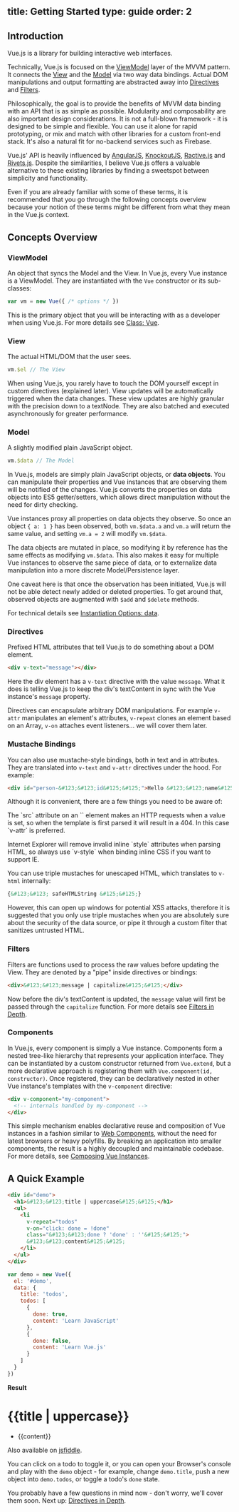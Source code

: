 title: Getting Started
type: guide
order: 2
---

## Introduction

Vue.js is a library for building interactive web interfaces.

Technically, Vue.js is focused on the [ViewModel](#ViewModel) layer of the MVVM pattern. It connects the [View](#View) and the [Model](#Model) via two way data bindings. Actual DOM manipulations and output formatting are abstracted away into [Directives](#Directives) and [Filters](#Filters).

Philosophically, the goal is to provide the benefits of MVVM data binding with an API that is as simple as possible. Modularity and composability are also important design considerations. It is not a full-blown framework - it is designed to be simple and flexible. You can use it alone for rapid prototyping, or mix and match with other libraries for a custom front-end stack. It's also a natural fit for no-backend services such as Firebase.

Vue.js' API is heavily influenced by [AngularJS], [KnockoutJS], [Ractive.js] and [Rivets.js]. Despite the similarities, I believe Vue.js offers a valuable alternative to these existing libraries by finding a sweetspot between simplicity and functionality.

Even if you are already familiar with some of these terms, it is recommended that you go through the following concepts overview because your notion of these terms might be different from what they mean in the Vue.js context.

## Concepts Overview

### ViewModel

An object that syncs the Model and the View. In Vue.js, every Vue instance is a ViewModel. They are instantiated with the `Vue` constructor or its sub-classes:

```js
var vm = new Vue({ /* options */ })
```

This is the primary object that you will be interacting with as a developer when using Vue.js. For more details see [Class: Vue](/api/).

### View

The actual HTML/DOM that the user sees.

```js
vm.$el // The View
```

When using Vue.js, you rarely have to touch the DOM yourself except in custom directives (explained later). View updates will be automatically triggered when the data changes. These view updates are highly granular with the precision down to a textNode. They are also batched and executed asynchronously for greater performance.

### Model

A slightly modified plain JavaScript object.

```js
vm.$data // The Model
```

In Vue.js, models are simply plain JavaScript objects, or **data objects**. You can manipulate their properties and Vue instances that are observing them will be notified of the changes. Vue.js converts the properties on data objects into ES5 getter/setters, which allows direct manipulation without the need for dirty checking.

Vue instances proxy all properties on data objects they observe. So once an object `{ a: 1 }` has been observed, both `vm.$data.a` and `vm.a` will return the same value, and setting `vm.a = 2` will modify `vm.$data`.

The data objects are mutated in place, so modifying it by reference has the same effects as modifying `vm.$data`. This also makes it easy for multiple Vue instances to observe the same piece of data, or to externalize data manipulation into a more discrete Model/Persistence layer.

One caveat here is that once the observation has been initiated, Vue.js will not be able detect newly added or deleted properties. To get around that, observed objects are augmented with `$add` and `$delete` methods.

For technical details see [Instantiation Options: data](/api/instantiation-options.html#data).

### Directives

Prefixed HTML attributes that tell Vue.js to do something about a DOM element.

```html
<div v-text="message"></div>
```

Here the div element has a `v-text` directive with the value `message`. What it does is telling Vue.js to keep the div's textContent in sync with the Vue instance's `message` property.

Directives can encapsulate arbitrary DOM manipulations. For example `v-attr` manipulates an element's attributes, `v-repeat` clones an element based on an Array, `v-on` attaches event listeners... we will cover them later.

### Mustache Bindings

You can also use mustache-style bindings, both in text and in attributes. They are translated into `v-text` and `v-attr` directives under the hood. For example:

```html
<div id="person-&#123;&#123;id&#125;&#125;">Hello &#123;&#123;name&#125;&#125;!</div>
```

Although it is convenient, there are a few things you need to be aware of:

<p class="tip">The `src` attribute on an `<image>` element makes an HTTP requests when a value is set, so when the template is first parsed it will result in a 404. In this case `v-attr` is preferred.</p>

<p class="tip">Internet Explorer will remove invalid inline `style` attributes when parsing HTML, so always use `v-style` when binding inline CSS if you want to support IE.</p>

You can use triple mustaches for unescaped HTML, which translates to `v-html` internally:

``` html
{&#123;&#123; safeHTMLString &#125;&#125;}
```

However, this can open up windows for potential XSS attacks, therefore it is suggested that you only use triple mustaches when you are absolutely sure about the security of the data source, or pipe it through a custom filter that sanitizes untrusted HTML.

### Filters

Filters are functions used to process the raw values before updating the View. They are denoted by a "pipe" inside directives or bindings:

```html
<div>&#123;&#123;message | capitalize&#125;&#125;</div>
```

Now before the div's textContent is updated, the `message` value will first be passed through the `capitalize` function. For more details see [Filters in Depth](/guide/filters.html).

### Components

In Vue.js, every component is simply a Vue instance. Components form a nested tree-like hierarchy that represents your application interface. They can be instantiated by a custom constructor returned from `Vue.extend`, but a more declarative approach is registering them with `Vue.component(id, constructor)`. Once registered, they can be declaratively nested in other Vue instance's templates with the `v-component` directive:

``` html
<div v-component="my-component">
  <!-- internals handled by my-component -->
</div>
```

This simple mechanism enables declarative reuse and composition of Vue instances in a fashion similar to [Web Components](http://www.w3.org/TR/components-intro/), without the need for latest browsers or heavy polyfills. By breaking an application into smaller components, the result is a highly decoupled and maintainable codebase. For more details, see [Composing Vue Instances](/guide/composition.html).

## A Quick Example

``` html
<div id="demo">
  <h1>&#123;&#123;title | uppercase&#125;&#125;</h1>
  <ul>
    <li
      v-repeat="todos"
      v-on="click: done = !done"
      class="&#123;&#123;done ? 'done' : ''&#125;&#125;">
      &#123;&#123;content&#125;&#125;
    </li>
  </ul>
</div>
```

``` js
var demo = new Vue({
  el: '#demo',
  data: {
    title: 'todos',
    todos: [
      {
        done: true,
        content: 'Learn JavaScript'
      },
      {
        done: false,
        content: 'Learn Vue.js'
      }
    ]
  }
})
```

**Result**

<div id="demo"><h1>&#123;&#123;title | uppercase&#125;&#125;</h1><ul><li v-repeat="todos" v-on="click: done = !done" class="&#123;&#123;done ? 'done' : ''&#125;&#125;">&#123;&#123;content&#125;&#125;</li></ul></div>
<script>
var demo = new Vue({
  el: '#demo',
  data: {
    title: 'todos',
    todos: [
      {
        done: true,
        content: 'Learn JavaScript'
      },
      {
        done: false,
        content: 'Learn Vue.js'
      }
    ]
  }
})
</script>

Also available on [jsfiddle](http://jsfiddle.net/yyx990803/yMv7y/).

You can click on a todo to toggle it, or you can open your Browser's console and play with the `demo` object - for example, change `demo.title`, push a new object into `demo.todos`, or toggle a todo's `done` state.

You probably have a few questions in mind now - don't worry, we'll cover them soon. Next up: [Directives in Depth](/guide/directives.html).

[AngularJS]: http://angularjs.org
[KnockoutJS]: http://knockoutjs.com
[Ractive.js]: http://ractivejs.org
[Rivets.js]: http://www.rivetsjs.com